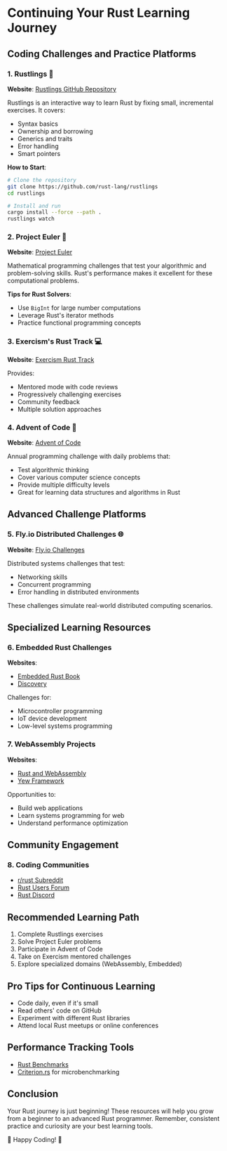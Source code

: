 # Continuing Your Rust Learning Journey

## Coding Challenges and Practice Platforms

### 1. Rustlings 🦀
**Website**: [Rustlings GitHub Repository](https://github.com/rust-lang/rustlings/)

Rustlings is an interactive way to learn Rust by fixing small, incremental exercises. It covers:
- Syntax basics
- Ownership and borrowing
- Generics and traits
- Error handling
- Smart pointers

**How to Start**:
```bash
# Clone the repository
git clone https://github.com/rust-lang/rustlings
cd rustlings

# Install and run
cargo install --force --path .
rustlings watch
```

### 2. Project Euler 🧮
**Website**: [Project Euler](https://projecteuler.net/)

Mathematical programming challenges that test your algorithmic and problem-solving skills. Rust's performance makes it excellent for these computational problems.

**Tips for Rust Solvers**:
- Use `BigInt` for large number computations
- Leverage Rust's iterator methods
- Practice functional programming concepts

### 3. Exercism's Rust Track 💻
**Website**: [Exercism Rust Track](https://exercism.org/tracks/rust)

Provides:
- Mentored mode with code reviews
- Progressively challenging exercises
- Community feedback
- Multiple solution approaches

### 4. Advent of Code 🎄
**Website**: [Advent of Code](https://adventofcode.com/)

Annual programming challenge with daily problems that:
- Test algorithmic thinking
- Cover various computer science concepts
- Provide multiple difficulty levels
- Great for learning data structures and algorithms in Rust

## Advanced Challenge Platforms

### 5. Fly.io Distributed Challenges 🌐
**Website**: [Fly.io Challenges](https://fly.io/dist-sys/)

Distributed systems challenges that test:
- Networking skills
- Concurrent programming
- Error handling in distributed environments

These challenges simulate real-world distributed computing scenarios.

## Specialized Learning Resources

### 6. Embedded Rust Challenges
**Websites**:
- [Embedded Rust Book](https://docs.rust-embedded.org/book/)
- [Discovery](https://docs.rust-embedded.org/discovery/)

Challenges for:
- Microcontroller programming
- IoT device development
- Low-level systems programming

### 7. WebAssembly Projects
**Websites**:
- [Rust and WebAssembly](https://rustwasm.github.io/docs/book/)
- [Yew Framework](https://yew.rs/)

Opportunities to:
- Build web applications
- Learn systems programming for web
- Understand performance optimization

## Community Engagement

### 8. Coding Communities
- [r/rust Subreddit](https://www.reddit.com/r/rust/)
- [Rust Users Forum](https://users.rust-lang.org/)
- [Rust Discord](https://discord.gg/rust-lang)

## Recommended Learning Path

1. Complete Rustlings exercises
2. Solve Project Euler problems
3. Participate in Advent of Code
4. Take on Exercism mentored challenges
5. Explore specialized domains (WebAssembly, Embedded)

## Pro Tips for Continuous Learning
- Code daily, even if it's small
- Read others' code on GitHub
- Experiment with different Rust libraries
- Attend local Rust meetups or online conferences

## Performance Tracking Tools
- [Rust Benchmarks](https://www.rust-lang.org/tools/benchmarks)
- [Criterion.rs](https://bheisler.github.io/criterion.rs/book/index.html) for microbenchmarking

## Conclusion

Your Rust journey is just beginning! These resources will help you grow from a beginner to an advanced Rust programmer. Remember, consistent practice and curiosity are your best learning tools.

🦀 Happy Coding! 🚀

